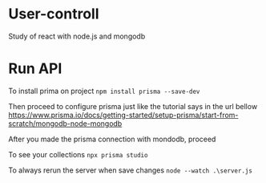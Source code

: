 # User-controll
Study of react with node.js and mongodb

# Run API

To install prima on project
``npm install prisma --save-dev``

Then proceed to configure prisma just like the tutorial says in the url bellow
https://www.prisma.io/docs/getting-started/setup-prisma/start-from-scratch/mongodb-node-mongodb

After you made the prisma connection with mondodb, proceed

To see your collections
``npx prisma studio``

To always rerun the server when save changes
``node --watch .\server.js``
